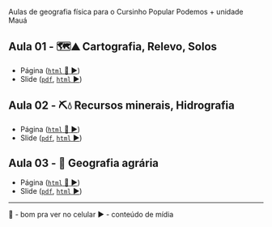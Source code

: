 Aulas de geografia física para o Cursinho Popular Podemos + unidade Mauá

## Aula 01 - 🗺️:mountain: Cartografia, Relevo, Solos

- Página ([`html` :iphone: :arrow_forward:](aulas/aula01/aula01.html))
- Slide ([`pdf`](aulas/aula01/aula01-slide.pdf), [`html` :arrow_forward:](aulas/aula01/aula01-slide.html))

## Aula 02 - ⛏️💧 Recursos minerais, Hidrografia

- Página ([`html` :iphone: :arrow_forward:](aulas/aula02/aula02.html))
- Slide ([`pdf`](aulas/aula02/aula02-slide.pdf), [`html` :arrow_forward:](aulas/aula02/aula02-slide.html))

## Aula 03 - :seedling: Geografia agrária

- Página ([`html` :iphone: :arrow_forward:](aulas/aula03/aula03.html))
- Slide ([`pdf`](aulas/aula03/aula03-slide.pdf), [`html` :arrow_forward:](aulas/aula03/aula03-slide.html))

---

:iphone: - bom pra ver no celular
:arrow_forward: - conteúdo de mídia